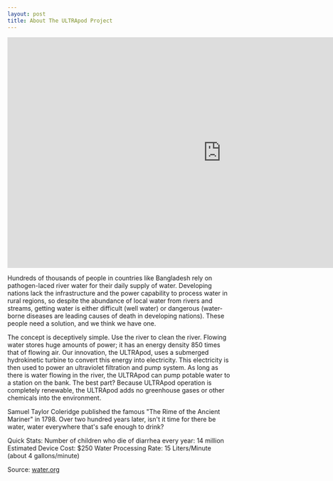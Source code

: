 ```yaml
---
layout: post
title: About The ULTRApod Project
---
```


<iframe width="960" height="518" src="http://www.youtube.com/embed/17cr_nqG45c" frameborder="0" allowfullscreen></iframe>

Hundreds of thousands of people in countries like Bangladesh rely on pathogen-laced river water for their daily supply of water. Developing nations lack the infrastructure and the power capability to process water in rural regions, so despite the abundance of local water from rivers and streams, getting water is either difficult (well water) or dangerous (water-borne diseases are leading causes of death in developing nations). These people need a solution, and we think we have one.

The concept is deceptively simple. Use the river to clean the river. Flowing water stores huge amounts of power; it has an energy density 850 times that of flowing air. Our innovation, the ULTRApod, uses a submerged hydrokinetic turbine to convert this energy into electricity. This electricity is then used to power an ultraviolet filtration and pump system. As long as there is water flowing in the river, the ULTRApod can pump potable water to a station on the bank. The best part? Because ULTRApod operation is completely renewable, the ULTRApod adds no greenhouse gases or other chemicals into the environment.

Samuel Taylor Coleridge published the famous "The Rime of the Ancient Mariner" in 1798.
Over two hundred years later, isn't it time for there be water, water everywhere that's safe enough to drink?

Quick Stats:
Number of children who die of diarrhea every year: 14 million
Estimated Device Cost: $250
Water Processing Rate: 15 Liters/Minute (about 4 gallons/minute)

Source: [water.org](http://www.water.org/)
